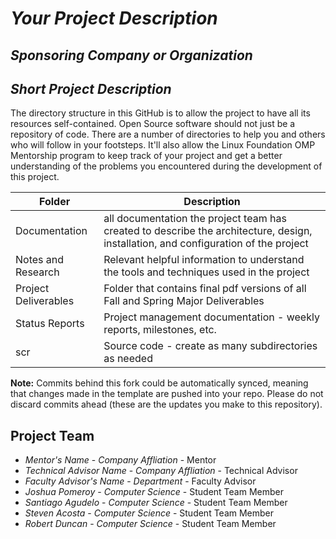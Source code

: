 # *Your Project Description*
## *Sponsoring Company or Organization*
## *Short Project Description*
The directory structure in this GitHub is to allow the project to have all its resources self-contained.
Open Source software should not just be a repository of code.  There are a number of directories to help you and others who will 
follow in your footsteps.  It'll also allow the Linux Foundation OMP Mentorship program to keep track of your project and get
a better understanding of the problems you encountered during the development of this project. 

| Folder | Description |
|---|---|
| Documentation |  all documentation the project team has created to describe the architecture, design, installation, and configuration of the project |
| Notes and Research | Relevant helpful information to understand the tools and techniques used in the project |
| Project Deliverables | Folder that contains final pdf versions of all Fall and Spring Major Deliverables |
| Status Reports | Project management documentation - weekly reports, milestones, etc. |
| scr | Source code - create as many subdirectories as needed |

**Note:** Commits behind this fork could be automatically synced, meaning that changes made in the template are pushed into your repo. Please do not discard commits ahead (these are the updates you make to this repository).

## Project Team
- *Mentor's Name*  - *Company Affliation* - Mentor
- *Technical Advisor Name* - *Company Affliation* - Technical Advisor
- *Faculty Advisor's Name* - *Department* - Faculty Advisor
- *Joshua Pomeroy* - *Computer Science* - Student Team Member
- *Santiago Agudelo* - *Computer Science* - Student Team Member
- *Steven Acosta* - *Computer Science* - Student Team Member
- *Robert Duncan* - *Computer Science* - Student Team Member
